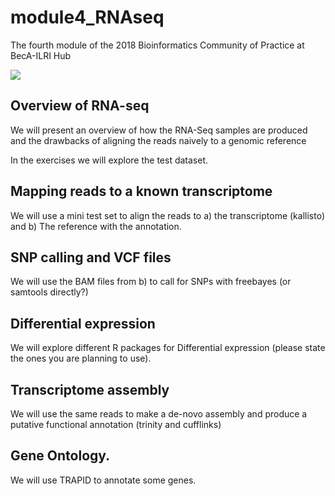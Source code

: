 # module4_RNAseq
The fourth module of the 2018 Bioinformatics Community of Practice at BecA-ILRI Hub



![](figures/Overview.png?raw=true)

## Overview of RNA-seq
We will present an overview of how the RNA-Seq samples are produced and the drawbacks of aligning the reads naively to a genomic reference

In the exercises we will explore the test dataset. 

## Mapping reads to a known transcriptome
We will use a mini test set to align the reads to a) the transcriptome (kallisto) and b) The reference with the annotation. 

## SNP calling and VCF files
We will use the BAM files from b) to call for SNPs with freebayes  (or samtools directly?)


## Differential expression
We will explore different R packages for Differential expression (please state the ones you are planning to use). 

## Transcriptome assembly
We will use the same reads to make a de-novo assembly and produce a putative functional annotation (trinity and cufflinks)

## Gene Ontology. 
We will use TRAPID to annotate some genes.
